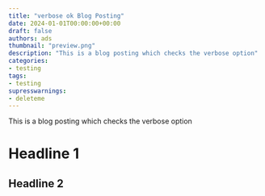 ```yaml
---
title: "verbose ok Blog Posting"
date: 2024-01-01T00:00:00+00:00
draft: false
authors: ads
thumbnail: "preview.png"
description: "This is a blog posting which checks the verbose option"
categories:
- testing
tags:
- testing
supresswarnings:
- deleteme
---
```


This is a blog posting which checks the verbose option

<!--more-->

# Headline 1

## Headline 2
